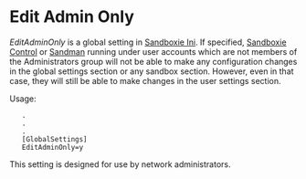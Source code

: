 # Edit Admin Only

_EditAdminOnly_ is a global setting in [Sandboxie Ini](SandboxieIni.md). If specified, [Sandboxie Control](SandboxieControl.md) or [Sandman](PlusMigrationGuide.md) running under user accounts which are not members of the Administrators group will not be able to make any configuration changes in the global settings section or any sandbox section. However, even in that case, they will still be able to make changes in the user settings section.

Usage:

```
   .
   .
   .
   [GlobalSettings]
   EditAdminOnly=y
```

This setting is designed for use by network administrators.
